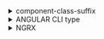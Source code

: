<details>
<summary>component-class-suffix</summary>
<p>
No arquivo tslint.json, a chave <i>component-class-suffix</i>Separa responsabilidade de página e componente
</p>
</details>
<details>
<summary>ANGULAR CLI type</summary>
<p>
Novo parametro do Angular Cli para criar novos tipos de componentes ng g c exemplo --type page
https://angular.io/cli/generate#class
</p>
</details>
<details>
    <summary>NGRX</summary>
<div>
    Utilizar o NGRX é otimo para aplicação escalar facilmente e não ter inconsistência de dados caso    varios componentes utilizem da mesma informação.
    Ciclo de como funciona
    <div align="center">
    <img width=50% height=50% src="./img/state-management-lifecycle.png">
    </div>
    <ol>
    <li>StoreModule.forRoot = Alterações globais</li>
    <li>StoreModule.forFeature = Alterações pelo componente/página</li>
    </ol>
    <p>
    A store é um JSON que guarda um estado da aplicação, no appModule é sua inicialização e nos   módulos filhos é adicionado as propriedades que são os reducers.
    </p>
    <details>
        <summary>Reducer</summary>
        <div>
        A estrutura de um reducer é:
        <ul>
        <li>Interface: Estrutura de parametros.</li>
        <li>Estado Inicial: const que precisa ser do tipo Interface.</li>
        <li>Reducer: invocação da função createReducer() da lib do ngrx/store.</li>
        <li>Exportação da função: Essa função tem como um parametro o estado, e uma ação e será invocada no StoreModule.forFeature no módulo que deseja.</li>
        </ul>
        </div>
    </details>
    <details>
        <summary>Action</summary>
        <div>
        Quando uma ação é dispachada  pelo pacote que manipula a store, e ela é capturada pelo reducer
        e dependendo de como ela for é manipulado algo da store, e aceitam props então podemos enviar algo para a store.
        <ul>
        <li>Ao criar a Action Utilize o padrão com [] e definir qual feature está executando.</li>
        <li>import * as fromHomeActions from "./home.actions"</li>
    </ul>
    <p>
        Quando a action é disparada o reducer realiza uma função de projeção recebendo o estado e a action(nesse caso as props)
        O spread operator é indicada justamente para preencher o estado com as informações que já possui e modifique somente a desejada.
        <p>
            <code>
                const reducer = createReducer(
        homeInitialState,
        on(fromHomeActions.changeText, (state, {text}) => ({
            ...state,
            text
        }))
    );
            </code>
        </p>
    </p>
        </div>
    </details>
    <details>
        <summary>Selector</summary>
        <div>
        <p>createFeatureSelector = Irá carregar toda a store referente o parametro dado. Não é interessante quando possui grande volume de dados.</p>
        <p>createSelector = Selecionar porção especifica de parte da store, </p>
    </div>
    </details>
    <details>
        <summary>Effects</summary>
    <div>
    <p>
      Diferente de actions e selectors que são componentes declarados que são utilizados, os effects são como services que precisam ser injetados e bindados com app module, precisa ser declarada como provider.
      Ele pode receber uma action ou disparar action.
      Quando um reducer não dispatcha onde foi invocada no effects, é necessário utilizado { dispatch: false }
      Ele pode ser uma reação no lado servidor depende de uma action invocada
    </p>
    </div>
    </details>
</div>
</details>
